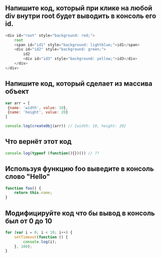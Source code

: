

## Напишите код, который при клике на любой div внутри root будет выводить в консоль его id.
```javascript
<div id="root" style="background: red;">
    root
    <span id="id1" style="background: lightblue;">id1</span>
    <div id="id2" style="background: green;">
        id2
        <div id="id3" style="background: yellow;">id3</div>
    </div>
</div>
```

## Напишите код, который сделает из массива объект
```javascript
var arr = [
 {name: 'width', value: 10}, 
 {name: 'height', value: 20}
]

console.log(createObj(arr)) // {width: 10, height: 20}
```

## Что вернёт этот код 
```javascript
console.log(typeof (function(){})()) // ??
```

##  Используя функцию foo выведите в консоль слово "Hello"
```javascript
function foo() {
    return this.name;
}
```

## Модифицируйте код что бы вывод в консоль был от 0 до 10
```javascript
for (var i = 0; i < 10; i++) {
	setTimeout(function () {
		console.log(i);
	}, 100);
}
```

